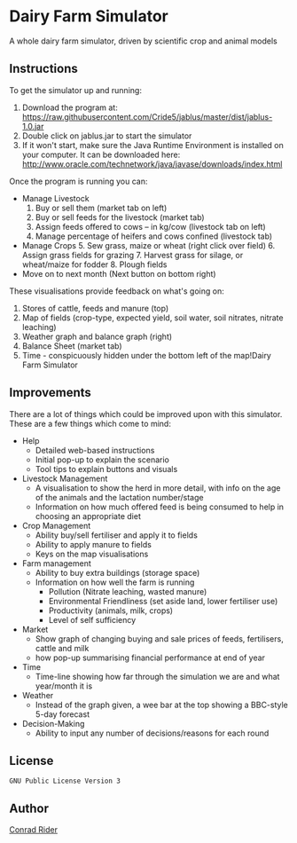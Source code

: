 # Dairy Farm Simulator

A whole dairy farm simulator, driven by scientific crop and animal models


## Instructions
To get the simulator up and running:
 1. Download the program at: https://raw.githubusercontent.com/Cride5/jablus/master/dist/jablus-1.0.jar
 2. Double click on jablus.jar to start the simulator
 3. If it won't start, make sure the Java Runtime Environment is installed on your computer. It can be downloaded here: http://www.oracle.com/technetwork/java/javase/downloads/index.html

Once the program is running you can:
* Manage Livestock
  1. Buy or sell them (market tab on left)
  2. Buy or sell feeds for the livestock (market tab)
  3. Assign feeds offered to cows – in kg/cow (livestock tab on left)
  4. Manage percentage of heifers and cows confined (livestock tab)
* Manage Crops
  5. Sew grass, maize or wheat (right click over field)
  6. Assign grass fields for grazing
  7. Harvest grass for silage, or wheat/maize for fodder
  8. Plough fields
* Move on to next month (Next button on bottom right)

These visualisations provide feedback on what's going on:
 1. Stores of cattle, feeds and manure (top)
 2. Map of fields (crop-type, expected yield, soil water, soil nitrates, nitrate leaching)
 3. Weather graph and balance graph (right)
 4. Balance Sheet (market tab)
 5. Time - conspicuously hidden under the bottom left of the map!Dairy Farm Simulator 


## Improvements
There are a lot of things which could be improved upon with this simulator. These are a few things
which come to mind:
* Help
  - Detailed web-based instructions
  - Initial pop-up to explain the scenario
  - Tool tips to explain buttons and visuals
* Livestock Management
  - A visualisation to show the herd in more detail, with info on the age of the animals and the
lactation number/stage
  - Information on how much offered feed is being consumed to help in choosing an
appropriate diet
* Crop Management
  - Ability buy/sell fertiliser and apply it to fields
  - Ability to apply manure to fields
  - Keys on the map visualisations
* Farm management
  - Ability to buy extra buildings (storage space)
  - Information on how well the farm is running
    * Pollution (Nitrate leaching, wasted manure)
    * Environmental Friendliness (set aside land, lower fertiliser use)
    * Productivity (animals, milk, crops)
    * Level of self sufficiency
* Market
  - Show graph of changing buying and sale prices of feeds, fertilisers, cattle and milk
  - how pop-up summarising financial performance at end of year
* Time
  - Time-line showing how far through the simulation we are and what year/month it is
* Weather
  - Instead of the graph given, a wee bar at the top showing a BBC-style 5-day forecast
* Decision-Making
  - Ability to input any number of decisions/reasons for each round


## License
    GNU Public License Version 3


## Author
[Conrad Rider](http://www.crider.co.uk)



